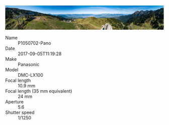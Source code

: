 [![P1050702-Pano](/photos/hd/P1050702-Pano.jpg)](/photos/full/P1050702-Pano.jpg?raw=true)

<dl>
  <dt>Name</dt>
  <dd>P1050702-Pano</dd>
  <dt>Date</dt>
  <dd>2017-09-05T11:19:28</dd>
  <dt>Make</dt>
  <dd>Panasonic</dd>
  <dt>Model</dt>
  <dd>DMC-LX100</dd>
  <dt>Focal length</dt>
  <dd>10.9 mm</dd>
  <dt>Focal length (35 mm equivalent)</dt>
  <dd>24 mm</dd>
  <dt>Aperture</dt>
  <dd>5.6</dd>
  <dt>Shutter speed</dt>
  <dd>1/1250</dd>
</dl>
